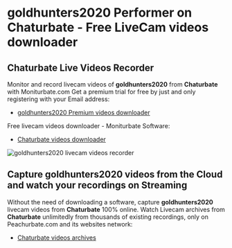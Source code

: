 # goldhunters2020 Performer on Chaturbate - Free LiveCam videos downloader

## Chaturbate Live Videos Recorder

Monitor and record livecam videos of **goldhunters2020** from **Chaturbate** with Moniturbate.com
Get a premium trial for free by just and only registering with your Email address:
* [goldhunters2020 Premium videos downloader](https://moniturbate.com/request-demo-licence-key.html)

Free livecam videos downloader - Moniturbate Software:
* [Chaturbate videos downloader](https://moniturbate.com/moniturbate-download-software.html)

![goldhunters2020 livecam videos recorder](https://peachurnet.com/templates/moniturbate-software.png)


## Capture goldhunters2020 videos from the Cloud and watch your recordings on Streaming

Without the need of downloading a software, capture **goldhunters2020** livecam videos from **Chaturbate** 100% online.
Watch Livecam archives from **Chaturbate** unlimitedly from thousands of existing recordings, only on Peachurbate.com and its websites network:
* [Chaturbate videos archives](https://peachurnet.com/)